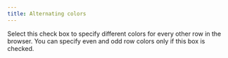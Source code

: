 ```yaml
---
title: Alternating colors
---
```



Select this check box to specify different colors for every other row in the browser. You can specify even and odd row colors only if this box is checked.
